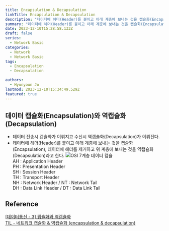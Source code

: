 ```yaml
---
title: Encapsulation & Decapsulation
linkTitle: Encapsulation & Decapsulation
description: "데이터에 헤더(Header)를 붙이고 아래 계층에 보내는 것을 캡슐화(Encapsulation), 데이터에 헤더를 제거하고 위 계층에 보내는 것을 역캡슐화(Decapsulation)"
summary: "데이터에 헤더(Header)를 붙이고 아래 계층에 보내는 것을 캡슐화(Encapsulation), 데이터에 헤더를 제거하고 위 계층에 보내는 것을 역캡슐화(Decapsulation)"
date: 2023-12-10T15:28:58.133Z
draft: false
series:
  - Network Basic
categories:
  - Network
  - Network Basic
tags:
  - Encapsulation
  - Decapsulation

authors:
  - Hyunyoun Jo
lastmod: 2023-12-10T15:34:49.529Z
featured: true
---
```


## 데이터 캡슐화(Encapsulation)와 역캡슐화(Decapsulation)

- 데이터 전송시 캡슐화가 이뤄지고 수신시 역캡슐화(Decapsulation)가 이뤄진다.
- 데이터에 헤더(Header)를 붙이고 아래 계층에 보내는 것을 캡슐화(Encapsulation), 데이터에 헤더를 제거하고 위 계층에 보내는 것을 역캡슐화(Decapsulation)라고 한다.
  ![OSI 7계층 데이터 캡슐](media/images/images_poiuyy0420_post_ad150139-1620-40c0-a12a-9b245a169dd1_iso7.jpg "https://velog.io/@poiuyy0420/%EB%84%A4%ED%8A%B8%EC%9B%8C%ED%81%AC-OSI-7-%EA%B3%84%EC%B8%B5-%EA%B0%9C%EB%85%90-%EC%A0%95%EB%A6%AC")  
  AH : Application Header  
  PH : Presentation Header  
  SH : Session Header  
  TH : Transport Header  
  NH : Network Header / NT : Network Tail  
  DH : Data Link Header / DT : Data Link Tail

## Reference

[[데이터통신 - 3] 캡슐화와 역캡슐화](https://gunjoon.tistory.com/15)  
[TIL - 네트워크 캡슐화 & 역캡슐화 (encapsulation & decapsulation)](https://velog.io/@qmasem/TIL-%EB%84%A4%ED%8A%B8%EC%9B%8C%ED%81%AC-%EC%BA%A1%EC%8A%90%ED%99%94-%EC%97%AD%EC%BA%A1%EC%8A%90%ED%99%94-encapsulation-decapsulation)

